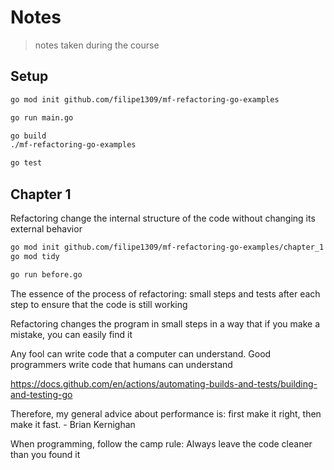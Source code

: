 # Notes

> notes taken during the course

## Setup

```bash
go mod init github.com/filipe1309/mf-refactoring-go-examples
```

```bash
go run main.go
```

```bash
go build
./mf-refactoring-go-examples
```

```bash
go test
```

## Chapter 1

Refactoring change the internal structure of the code without changing its external behavior

```bash
go mod init github.com/filipe1309/mf-refactoring-go-examples/chapter_1
go mod tidy
```

```bash
go run before.go
```

The essence of the process of refactoring: small steps and tests after each step to ensure that the code is still working

Refactoring changes the program in small steps in a way that if you make a mistake, you can easily find it

Any fool can write code that a computer can understand. Good programmers write code that humans can understand


https://docs.github.com/en/actions/automating-builds-and-tests/building-and-testing-go


Therefore, my general advice about performance is: first make it right, then make it fast. - Brian Kernighan

When programming, follow the camp rule: Always leave the code cleaner than you found it
